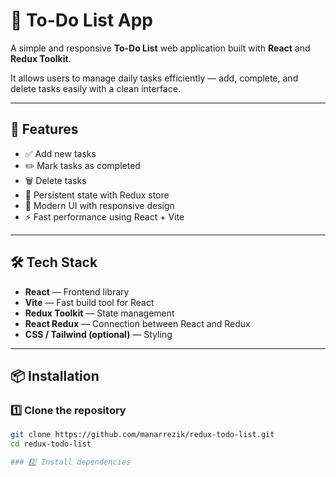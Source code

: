 # 📝 To-Do List App

A simple and responsive **To-Do List** web application built with **React** and **Redux Toolkit**.  

It allows users to manage daily tasks efficiently — add, complete, and delete tasks easily with a clean interface.  

---

## 🚀 Features

- ✅ Add new tasks  
- ✏️ Mark tasks as completed  
- 🗑️ Delete tasks  
- 🔄 Persistent state with Redux store  
- 🎨 Modern UI with responsive design  
- ⚡ Fast performance using React + Vite  

---

## 🛠️ Tech Stack

- **React** — Frontend library  
- **Vite** — Fast build tool for React  
- **Redux Toolkit** — State management  
- **React Redux** — Connection between React and Redux  
- **CSS / Tailwind (optional)** — Styling  

---

## 📦 Installation

### 1️⃣ Clone the repository
```bash
git clone https://github.com/manarrezik/redux-todo-list.git
cd redux-todo-list

### 2️⃣ Install dependencies
